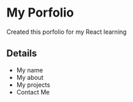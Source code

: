 # My Porfolio
Created this porfolio for my React learning 

## Details 
- My name
- My about
- My projects
- Contact Me
